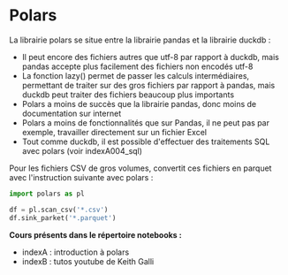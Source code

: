 # Polars

La librairie polars se situe entre la librairie pandas et la librairie duckdb :

- Il peut encore des fichiers autres que utf-8 par rapport à duckdb, mais pandas accepte plus facilement des fichiers non encodés utf-8
- La fonction lazy() permet de passer les calculs intermédiaires, permettant de traiter sur des gros fichiers par rapport à pandas, mais duckdb peut traiter des fichiers beaucoup plus importants
- Polars a moins de succès que la librairie pandas, donc moins de documentation sur internet
- Polars a moins de fonctionnalités que sur Pandas, il ne peut pas par exemple, travailler directement sur un fichier Excel
- Tout comme duckdb, il est possible d'effectuer des traitements SQL avec polars (voir indexA004_sql)

Pour les fichiers CSV de gros volumes, convertit ces fichiers en parquet avec l'instruction suivante avec polars :

```python
import polars as pl

df = pl.scan_csv('*.csv')
df.sink_parket('*.parquet')
```

**Cours présents dans le répertoire notebooks :** <br>

- indexA : introduction à polars
- indexB : tutos youtube de Keith Galli
